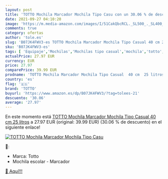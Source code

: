 ```yaml
---
layout: post
title: 'TOTTO Mochila Marcador Mochila Tipo Casu con un 30.06 % de descuento'
date: 2021-09-27 04:10:20
image: 'https://m.media-amazon.com/images/I/51CakQbcRCL._SL500_._SL400_.jpg'
comments: true
category: ofertas
author: 'tole.es'
slug: 'B07JK4FWV3-es TOTTO Mochila Marcador Mochila Tipo Casual 40 cm 25 litros'
sku: 'B07JK4FWV3-es'
tags: [ 'Equipaje','Mochilas','Mochilas tipo casual','mochila','totto', ]
actualPrice: 27.97 EUR
currency: EUR
price: 27.97
comparePrice: 39.99 EUR
prodname: 'TOTTO Mochila Marcador Mochila Tipo Casual  40 cm  25 litros'
country: 'es'
flag: '🇪🇸'
brand: 'TOTTO'
buyurl: 'https://www.amazon.es/dp/B07JK4FWV3/?tag=tolees-21'
descuento: '30.06'
average: '27.97'
---
```


En este momento está [TOTTO Mochila Marcador Mochila Tipo Casual  40 cm  25 litros](https://www.amazon.es/dp/B07JK4FWV3/?tag=tolees-21) a 27.97 EUR (original: 39.99 EUR) (30.06 %  de descuento) en el siguiente enlace!

[![TOTTO Mochila Marcador Mochila Tipo Casu](https://m.media-amazon.com/images/I/51CakQbcRCL._SL500_._SL400_.jpg)](https://www.amazon.es/dp/B07JK4FWV3/?tag=tolees-21)

🔎:

- Marca: Totto
- Mochila escolar - Marcador

[🛒 Aquí!!!](https://www.amazon.es/dp/B07JK4FWV3/?tag=tolees-21)
